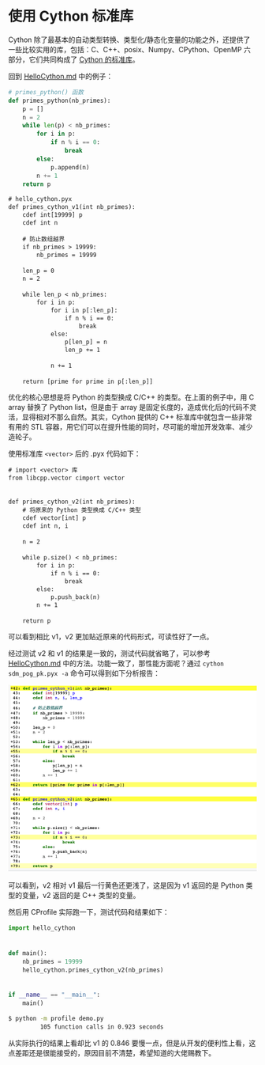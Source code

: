 # 使用 Cython 标准库

Cython 除了最基本的自动类型转换、类型化/静态化变量的功能之外，还提供了一些比较实用的库，包括：C、C++、posix、Numpy、CPython、OpenMP 六部分，它们共同构成了 [Cython 的标准库](https://github.com/cython/cython/tree/master/Cython/Includes)。

回到 [HelloCython.md](https://github.com/hsxhr-10/Blog/blob/master/Cython/(2)HelloCython.md) 中的例子：

```Python
# primes_python() 函数
def primes_python(nb_primes):
    p = []
    n = 2
    while len(p) < nb_primes:
        for i in p:
            if n % i == 0:
                break
        else:
            p.append(n)
        n += 1
    return p
```

```Cython
# hello_cython.pyx
def primes_cython_v1(int nb_primes):
    cdef int[19999] p
    cdef int n

    # 防止数组越界
    if nb_primes > 19999:
        nb_primes = 19999
    
    len_p = 0
    n = 2

    while len_p < nb_primes:
        for i in p:
            for i in p[:len_p]:
                if n % i == 0:
                    break
            else:
                p[len_p] = n
                len_p += 1

            n += 1

    return [prime for prime in p[:len_p]]
```

优化的核心思想是将 Python 的类型换成 C/C++ 的类型。在上面的例子中，用 C array 替换了 Python list，但是由于 array 是固定长度的，造成优化后的代码不灵活，显得相对不那么自然。其实，Cython 提供的 C++ 标准库中就包含一些非常有用的 STL 容器，用它们可以在提升性能的同时，尽可能的增加开发效率、减少造轮子。

使用标准库 `<vector>` 后的 .pyx 代码如下：

```Cython
# import <vector> 库
from libcpp.vector cimport vector


def primes_cython_v2(int nb_primes):
    # 将原来的 Python 类型换成 C/C++ 类型
    cdef vector[int] p
    cdef int n, i

    n = 2

    while p.size() < nb_primes:
        for i in p:
            if n % i == 0:
                break
        else:
            p.push_back(n)
        n += 1

    return p
```

可以看到相比 v1，v2 更加贴近原来的代码形式，可读性好了一点。

经过测试 v2 和 v1 的结果是一致的，测试代码就省略了，可以参考 [HelloCython.md](https://github.com/hsxhr-10/Blog/blob/master/Cython/(2)HelloCython.md) 中的方法。功能一致了，那性能方面呢？通过 `cython sdm_pog_pk.pyx -a` 命令可以得到如下分析报告：

![](https://github.com/hsxhr-10/Blog/blob/master/image/%E4%BD%BF%E7%94%A8Cython%E6%A0%87%E5%87%86%E5%BA%931.png)

可以看到，v2 相对 v1 最后一行黄色还更浅了，这是因为 v1 返回的是 Python 类型的变量，v2 返回的是 C++ 类型的变量。

然后用 CProfile 实际跑一下，测试代码和结果如下：

```Python
import hello_cython


def main():
    nb_primes = 19999
    hello_cython.primes_cython_v2(nb_primes)


if __name__ == "__main__":
    main()
```

```bash
$ python -m profile demo.py
         105 function calls in 0.923 seconds
```

从实际执行的结果上看却比 v1 的 0.846 要慢一点，但是从开发的便利性上看，这点差距还是很能接受的，原因目前不清楚，希望知道的大佬赐教下。

